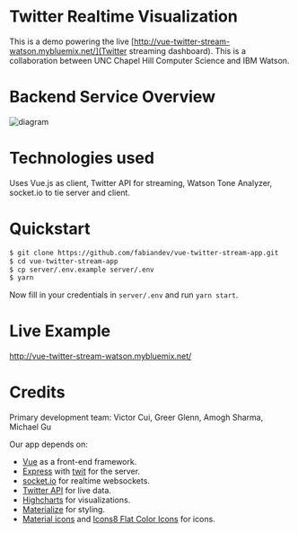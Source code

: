 # Twitter Realtime Visualization
This is a demo powering the live [http://vue-twitter-stream-watson.mybluemix.net/](Twitter streaming dashboard). This is a collaboration between UNC Chapel Hill Computer Science and IBM Watson.

# Backend Service Overview
![diagram](https://ibb.co/gc2QrG)


# Technologies used
Uses Vue.js as client, Twitter API for streaming, Watson Tone Analyzer, socket.io to tie server and client.

# Quickstart

```sh
$ git clone https://github.com/fabiandev/vue-twitter-stream-app.git
$ cd vue-twitter-stream-app
$ cp server/.env.example server/.env
$ yarn
```

Now fill in your credentials in `server/.env` and run `yarn start`.

# Live Example
http://vue-twitter-stream-watson.mybluemix.net/
[]()

# Credits
Primary development team: Victor Cui, Greer Glenn, Amogh Sharma, Michael Gu

Our app depends on:
- [Vue](https://vuejs.org) as a front-end framework.
- [Express](https://github.com/expressjs/express) with [twit](https://github.com/ttezel/twit) for the server.
- [socket.io](http://socket.io) for realtime websockets.
- [Twitter API](https://dev.twitter.com/streaming/overview) for live data.
- [Highcharts](http://www.highcharts.com/) for visualizations.
- [Materialize](http://materializecss.com/) for styling.
- [Material icons](https://github.com/google/material-design-icons/) and [Icons8 Flat Color Icons](https://github.com/icons8/flat-color-icons) for icons.
